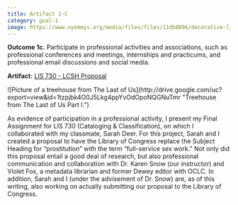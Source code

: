 ```yaml
---
title: Artifact 1-C
category: goal-1
image: https://www.nyemmys.org/media/files/files/11db8896/decorative-line-break-29.png
---
```


**Outcome 1c.** Participate in professional activities and associations, such as professional conferences and meetings, internships and practicums, and professional email discussions and social media.

**Artifact:** [LIS 730 - LCSH Proposal](https://docs.google.com/document/d/1WgukAoEf60j77Tig-8zB6ELaWq78tZRExAe1KlbhzLE/edit)
<div class="image-left" markdown="1">
![Picture of a treehouse from The Last of Us](http://drive.google.com/uc?export=view&id=1tzpjbk4O0J5Lkg4ppYvOdOpoNQGNuTmr "Treehouse from The Last of Us Part I.")
</div>

As evidence of participation in a professional activity, I present my Final Assignment for LIS 730 (Cataloging & Classification), on which I collaborated with my classmate, Sarah Deer. For this project, Sarah and I created a proposal to have the Library of Congress replace the Subject Heading for “prostitution” with the term “full-service sex work.” Not only did this proposal entail a good deal of research, but also professional communication and collaboration with Dr. Karen Snow (our instructor) and Violet Fox, a metadata librarian and former Dewey editor with OCLC. In addition, Sarah and I (under the advisement of Dr. Snow) are, as of this writing, also working on actually submitting our proposal to the Library of Congress.